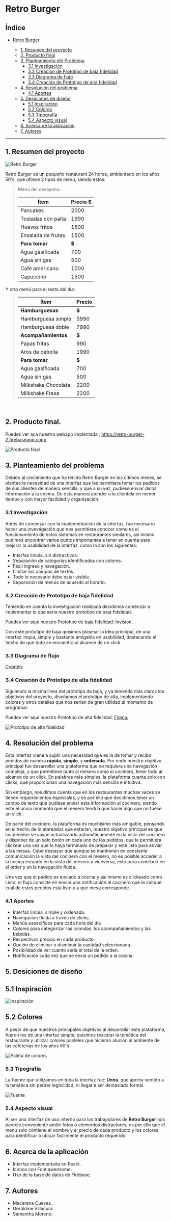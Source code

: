 # Retro Burger

## Índice

- [Retro Burger](#retro-burger)

  - [1. Resumen del proyecto](#1-resumen-del-proyecto)
  - [2. Producto final](#2-producto-final)
  - [3. Planteamiento del Problema](#3-planteamiento-del-problema)
    - [3.1 Investigación](#31-Investigación)
    - [3.2 Creación de Prototipo de baja fidelidad](#22-creación-de-prototipo-de-baja-fidelidad)
    - [3.3 Diagrama de flujo](#33-diagrama-de-flujo)
    - [3.4 Creación de Prototipo de alta fidelidad](#34-creación-de-prototipo-de-alta-fidelidad)
  - [4. Resolución del problema](#4-resolución-del-problema)
    - [4.1 Aportes](#41-aportes)
  - [5. Desiciones de diseño](#5-desiciones-de-diseño)
    - [5.1 Inspiración](#51-inspiración)
    - [5.2 Colores](#52-colores)
    - [5.3 Tipografía](#52-tipografía)
    - [5.4 Aspecto visual](#53-aspecto-visual)
  - [6. Acerca de la aplicación](#6-acerca-de-la-aplicación)
  - [7. Autores](#7-autores)

---

## 1. Resumen del proyecto

![Retro Burger](/src/imagesReadme/retro-burger.jpg)

Retro Burger es un pequeño restaurant 24 horas, ambientado en los años 50's, que ofrece 2 tipos de menú, siendo estos:

> Menú del desayuno:
>
> | Ítem               | Precio \$ |
> | ------------------ | --------- |
> | Pancakes           | 2000      |
> | Tostadas con palta | 1990      |
> | Huevos fritos      | 1500      |
> | Ensalada de frutas | 1500      |
> | **Para tomar**     | **\$**    |
> | Agua gasificada    | 700       |
> | Agua sin gas       | 500       |
> | Café americano     | 1000      |
> | Capuccino          | 1500      |

Y otro menú para el resto del día:

> | Ítem                | Precio |
> | ------------------- | ------ |
> | **Hamburguesas**    | **\$** |
> | Hamburguesa simple  | 5990   |
> | Hamburguesa doble   | 7990   |
> | **Acompañamientos** | **\$** |
> | Papas fritas        | 990    |
> | Aros de cebolla     | 1990   |
> | **Para tomar**      | **\$** |
> | Agua gasificada     | 700    |
> | Agua sin gas        | 500    |
> | Milkshake Chocolate | 2200   |
> | Milkshake Fresa     | 2200   |

<br>

## 2. Producto final.

Puedes ver aca nuestra webapp implentada : https://retro-burger-2.firebaseapp.com/

![Producto final](/src/imagesReadme/imagenes-retro-burger.png)

## 3. Planteamiento del problema

Debido al crecimiento que ha tenido Retro Burger en los últimos meses, se planteo la necesidad de una interfaz que les permitiera tomar los pedidos de sus clientes de manera sencilla, y que a su vez, pudiese enviar dicha información a la cocina. De esta manera atender a la clientela en menor tiempo y con mayor facilidad y organización.

### 3.1 Investigación

Antes de comenzar con la implementación de la interfaz, fue necesario hacer una investigación que nos permitiera conocer como es el funcionamiento de estos sistemas en restaurantes similares, así mismo pudimos encontrar varios puntos importantes a tener en cuenta para mejorar la usabilidad de la interfaz, como lo son los siguientes:

- Interfaz limpia, sin distractivos.
- Separación de categorias identificadas con colores.
- Fácil ingreso y navegación.
- Limitar los campos de textos.
- Todo lo necesario debe estar visible.
- Separación de menús de acuerdo al horario.

### 3.2 Creación de Prototipo de baja fidelidad

Teniendo en cuenta la investigación realizada decidimos comenzar a implementar lo que sería nuestro prototipo de baja fidelidad.

Puedes ver aqui nuestro Prototipo de baja fidelidad:
[Invision.](https://macarenacuevas784453.invisionapp.com/freehand/burger-queen-gu1kbSaAc)

Con este prototipo de baja quisimos plasmar la idea principal, de una interfaz limpia, simple y bastante amigable en usabilidad, destacando el hecho de que todo se encuentra al alcance de un click.

### 3.3 Diagrama de flujo

[Creately](https://app.creately.com/diagram/qbTlWwO5YLO/edit)

### 3.4 Creación de Prototipo de alta fidelidad

Siguiendo la misma línea del prototipo de baja, y ya teniendo más claros los objetivos del proyecto, diseñamos el prototipo de alta, implementando colores y otros detalles que nos serian de gran utilidad al momento de programar.

Puedes ver aqui nuestro Prototipo de alta fidelidad:
[Figma.](https://www.figma.com/file/P6IojYtoZ7XBmj9Gu3LWhY/RetroBurgers?node-id=0%3A1)

![Prototipo de alta fidelidad](/src/imagesReadme/prototipo-alta.png)

## 4. Resolución del problema

Esta interfaz viene a suplir una necesidad que es la de tomar y recibir pedidos de manera **rápida**, **simple**, y **ordenada**. Por ende nuestro objetivo principal fue desarrollar una plataforma que no requiera una navegación compleja, y que permitiese tanto al mesero como al cocinero, tener todo al alcance de un click. En palabras más simples, la plataforma cuenta solo con clicks, que proporcionan una navegación más sencilla e intuitiva.

Sin embargo, nos dimos cuenta que en los restaurantes muchas veces se tienen requerimientos especiales, y es por ello que decidimos tener un campo de texto que pudiese enviar esta información al cocinero, siendo este el unico momento que el mesero tendría que hacer algo que no fuese un click.

De parte del cocinero, la plataforma es muchísimo más amigable, pensando en el hecho de lo atareados que estarían, nuestro objetivo principal es que los pedidos se vayan actualizando automáticamente en la vista del cocinero y disponer de un solo botón en cada uno de los pedidos, que le permitiera clickear una vez que lo haya terminado de preparar y este listo para enviar a las mesas. Cabe destacar que aunque se mantienen en constante comunicación la vista del cocinero con el mesero, no es posible acceder a la cocina estando en la vista del mesero y viceversa, esto para contribuir en el order y en la navegación fluida.

Una vez que el pedido es enviado a cocina y así mismo es clickeado como Listo, el flujo consiste en enviar una notificación al cocinero que le indique cual de estos pedidos esta listo y a que mesa corresponde.

### 4.1 Aportes

- Interfaz limpia, simple y ordenada.
- Navegación fluida a través de clicks.
- Menús especificos para cada hora del día
- Colores para categorizar las comidas, los acompañamientos y las bebidas.
- Respectivos precios en cada producto.
- Opción de eliminar o disminuir la cantidad seleccionada.
- Posibilidad de ver cuanto sería el total de la orden.
- Notificación cada vez que se envía un pedido a la cocina.

## 5. Desiciones de diseño

## 5.1 Inspiración

![Inspiración](/src/imagesReadme/fotodinner.jpg)

## 5.2 Colores

A pesar de que nuestros principales objetivos al desarrollar esta plataforma, fueron los de una interfaz simple, quisimos rescatar la temática del restaurante y utilizar colores pasteles que hicieran alución al ambiente de las cafeterias de los años 50's

![Paleta de colores](/src/imagesReadme/colors.png)

### 5.3 Tipografía

La fuente que utilizamos en toda la interfaz fue: **Unna**, que aporta sentido a la temática sin perder legibilidad, ni llegar a ser demasiado formal.

![Fuente](/src/imagesReadme/fontUnna.png)

### 5.4 Aspecto visual

Al ser una interfaz de uso interno para los trabajadores de **Retro Burger** nos parecio conveniente omitir fotos o elementos distractores, es por ello que el menú solo contiene el nombre y el precio de cada producto y los colores para identificar o ubicar fácilmente el producto requerido.

## 6. Acerca de la aplicación

- Interfaz implementada en React.
- Iconos con Font awensome.
- Uso de la base de datos de Firebase.

## 7. Autores

- Macarena Cuevas.
- Geraldine Villacura.
- Samantha Moreno.
